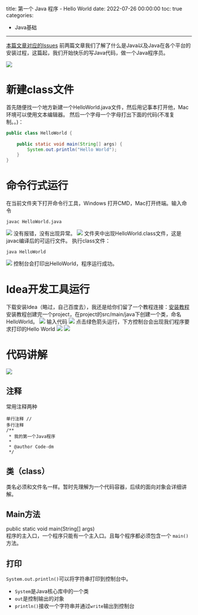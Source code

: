 title: 第一个 Java 程序 - Hello World
date: 2022-07-26 00:00:00
toc: true
categories: 
- Java基础
---

[本篇文章对应的Issues](https://github.com/Code-dm/Re-learning-Java/issues/6)
前两篇文章我们了解了什么是Java以及Java在各个平台的安装过程，这篇起，我们开始快乐的写Java代码，做一个Java程序员。
<!-- more -->
![](pi/Pasted%20image%2020220727214053.png)

# 新建class文件
首先随便找一个地方新建一个HelloWorld.java文件，然后用记事本打开他，Mac环境可以使用文本编辑器。
然后一个字母一个字母打出下面的代码(不准复制。。)：
```java
public class HelloWorld {
    
    public static void main(String[] args) {
        System.out.println("Hello World");
    }
}
```
# 命令行式运行
在当前文件夹下打开命令行工具，Windows 打开CMD，Mac打开终端。输入命令
```shell
javac HelloWorld.java
```
![](pi/Pasted%20image%2020220727214153.png)
没有报错，没有出现异常。
![](pi/Pasted%20image%2020220727214212.png)
文件夹中出现HelloWorld.class文件，这是javac编译后的可运行文件。
执行class文件：
```shell
java HelloWorld
```
![](pi/Pasted%20image%2020220727214245.png)
控制台会打印出HelloWorld，程序运行成功。
# Idea开发工具运行
下载安装Idea（略过，自己百度去），我还是给你们留了一个教程连接：[安装教程](https://www.lyscms.info/blog/detail/1305706939601592322)
安装教程创建完一个project，在project的src/main/java下创建一个类，命名HelloWorld。
![](pi/Pasted%20image%2020220727214350.png)
输入代码
![](pi/Pasted%20image%2020220727214406.png)
点击绿色箭头运行，下方控制台会出现我们程序要求打印的Hello World
![](pi/Pasted%20image%2020220727214428.png)
![](pi/Pasted%20image%2020220727214444.png)
# 代码讲解
![](pi/Pasted%20image%2020220727214512.png)
## 注释
常用注释两种
```shell
单行注释 // 
多行注释
/**
 * 我的第一个Java程序
 *
 * @author Code-dm
 */
```
## 类（class）
类名必须和文件名一样。暂时先理解为一个代码容器，后续的面向对象会详细讲解。
## Main方法
public static void main(String[] args)<br />程序的主入口，一个程序只能有一个主入口。且每个程序都必须包含一个 `main()` 方法。
## 打印
`System.out.println()`可以将字符串打印到控制台中。

- `System`是Java核心库中的一个类
- `out`是控制输出的对象
- `println()`接收一个字符串并通过`write`输出到控制台


